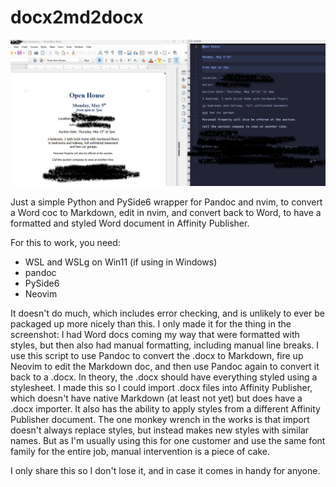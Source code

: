 # docx2md2docx

![Screenshot of the thing](/img/screenshot.png)

Just a simple Python and PySide6 wrapper for Pandoc and nvim, to convert a Word coc to Markdown, edit in nvim, and convert back to Word, to have a formatted and styled Word document in Affinity Publisher. 

For this to work, you need:
- WSL and WSLg on Win11 (if using in Windows)
- pandoc
- PySide6
- Neovim
   
It doesn't do much, which includes error checking, and is unlikely to ever be packaged up more nicely than this.  I only made it for the thing in the screenshot: I had Word docs coming my way that were
formatted with styles, but then also had manual formatting, including manual line breaks.  I use this script to use Pandoc to convert the .docx to Markdown, fire up Neovim to edit the Markdown doc, and then
use Pandoc again to convert it back to a .docx.  In theory, the .docx should have everything styled using a stylesheet.  I made this so I could import .docx files into Affinity Publisher, which doesn't have
native Markdown (at least not yet) but does have a .docx importer.  It also has the ability to apply styles from a different Affinity Publisher document.  The one monkey wrench in the works is that import
doesn't always replace styles, but instead makes new styles with similar names.  But as I'm usually using this for one customer and use the same font family for the entire job, manual intervention is
a piece of cake.

I only share this so I don't lose it, and in case it comes in handy for anyone.
